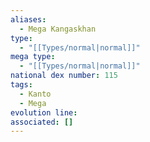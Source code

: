 ```yaml
---
aliases:
  - Mega Kangaskhan
type:
  - "[[Types/normal|normal]]"
mega type:
  - "[[Types/normal|normal]]"
national dex number: 115
tags:
  - Kanto
  - Mega
evolution line: 
associated: []
---
```

